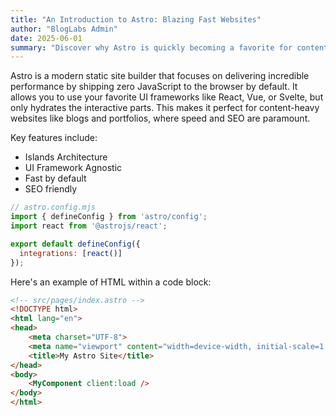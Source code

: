 ```yaml
---
title: "An Introduction to Astro: Blazing Fast Websites"
author: "BlogLabs Admin"
date: 2025-06-01
summary: "Discover why Astro is quickly becoming a favorite for content-driven sites, focusing on zero JavaScript by default for blazing fast performance."
---
```


Astro is a modern static site builder that focuses on delivering incredible performance by shipping zero JavaScript to the browser by default. It allows you to use your favorite UI frameworks like React, Vue, or Svelte, but only hydrates the interactive parts. This makes it perfect for content-heavy websites like blogs and portfolios, where speed and SEO are paramount.

Key features include:
- Islands Architecture
- UI Framework Agnostic
- Fast by default
- SEO friendly

```javascript
// astro.config.mjs
import { defineConfig } from 'astro/config';
import react from '@astrojs/react';

export default defineConfig({
  integrations: [react()]
});
```

Here's an example of HTML within a code block:
```html
<!-- src/pages/index.astro -->
<!DOCTYPE html>
<html lang="en">
<head>
    <meta charset="UTF-8">
    <meta name="viewport" content="width=device-width, initial-scale=1.0">
    <title>My Astro Site</title>
</head>
<body>
    <MyComponent client:load />
</body>
</html>
